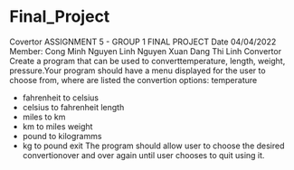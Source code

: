 # Final_Project
Covertor
ASSIGNMENT 5 - GROUP 1
FINAL PROJECT
Date 04/04/2022
Member:
Cong Minh Nguyen
Linh Nguyen
Xuan Dang Thi Linh
Convertor
Create a program that can be used to converttemperature, length, weight, pressure.Your program should have a menu displayed for the user to choose from, where are listed the convertion options:
temperature
- fahrenheit to celsius
- celsius to fahrenheit
length
- miles to km
- km to miles
weight
- pound to kilogramms
- kg to pound
exit
The program should allow user to choose the desired convertionover and over again until user chooses to quit using it.
